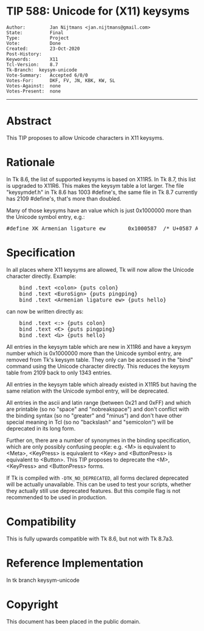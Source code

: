 # TIP 588: Unicode for (X11) keysyms
	Author:         Jan Nijtmans <jan.nijtmans@gmail.com>
	State:          Final
	Type:           Project
	Vote:           Done
	Created:        23-Oct-2020
	Post-History:
	Keywords:       X11
	Tcl-Version:    8.7
	Tk-Branch:	keysym-unicode
	Vote-Summary:   Accepted 6/0/0
	Votes-For:      DKF, FV, JN, KBK, KW, SL
	Votes-Against:  none
	Votes-Present:  none
-----

# Abstract

This TIP proposes to allow Unicode characters in X11 keysyms.

# Rationale

In Tk 8.6, the list of supported keysyms is based on X11R5. In Tk 8.7,
this list is upgraded to X11R6. This makes the keysym table a lot larger. The
file "keysymdef.h" in Tk 8.6 has 1003 #define\'s, the same file in Tk 8.7
currently has 2109 #define\'s, that's more than doubled.

Many of those keysyms have an value which is just 0x1000000 more than the
Unicode symbol entry, e.g.:

<pre>
#define XK_Armenian_ligature_ew       0x1000587  /* U+0587 ARMENIAN SMALL LIGATURE ECH YIWN */
</pre>

# Specification

In all places where X11 keysyms are allowed, Tk will now allow the Unicode
character directly. Example:

<pre>
    bind .text &lt;colon> {puts colon}
    bind .text &lt;EuroSign> {puts pingping}
    bind .text &lt;Armenian_ligature_ew> {puts hello}
</pre>

can now be written directly as:

<pre>
    bind .text &lt;:> {puts colon}
    bind .text &lt;€> {puts pingping}
    bind .text &lt;և> {puts hello}
</pre>

All entries in the keysym table which are new in X11R6 and have a keysym
number which is 0x1000000 more than the Unicode symbol entry, are
removed from Tk's keysym table. They only can be accessed in the
"bind" command using the Unicode character directly. This reduces
the keysym table from 2109 back to only 1343 entries.

All entries in the keysym table which already existed in X11R5 but having
the same relation with the Unicode symbol entry, will be deprecated.

All entries in the ascii and latin range (between 0x21 and 0xFF) and which
are printable (so no "space" and "nobreakspace") and don't conflict with
the binding syntax (so no "greater" and "minus") and don't have other
special meaning in Tcl (so no "backslash" and "semicolon") will be
deprecated in its long form.

Further on, there are a number of synonymes in the binding specification,
which are only possibly confusing people: e.g. \<M\> is equivalent to \<Meta\>,
\<KeyPress\> is equivalent to \<Key\> and \<ButtonPress\> is equivalent to \<Button\>.
This TIP proposes to deprecate the \<M\>, \<KeyPress\> and \<ButtonPress\> forms.

If Tk is compiled with `-DTK_NO_DEPRECATED`, all forms declared deprecated will
be actually unavailable. This can be used to test your scripts, whether
they actually still use deprecated features. But this compile flag is
not recommended to be used in production.

# Compatibility

This is fully upwards compatible with Tk 8.6, but not with Tk 8.7a3.

# Reference Implementation

In tk branch keysym-unicode

# Copyright

This document has been placed in the public domain.

